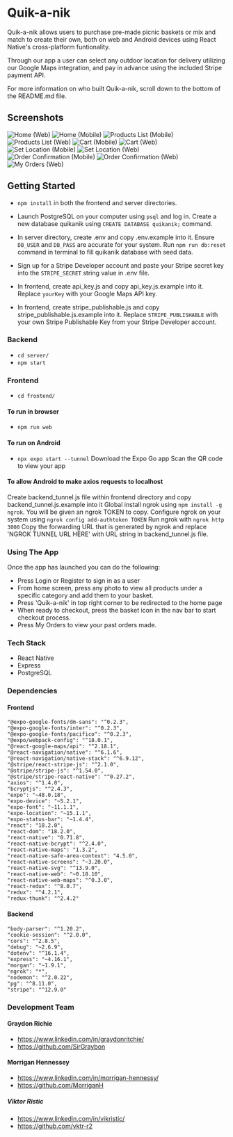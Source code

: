 # Quik-a-nik

Quik-a-nik allows users to purchase pre-made picnic baskets or mix and match to create their own, both on web and Android devices using React Native's cross-platform funtionality.

Through our app a user can select any outdoor location for delivery utilizing our Google Maps integration, and pay in advance using the included Stripe payment API.

For more information on who built Quik-a-nik, scroll down to the bottom of the README.md file.

## Screenshots

![Home (Web)](https://github.com/MorriganH/quik-a-nik/blob/readme/docs/Quik-a-nik%20Home%20(Web).png?raw=true)
![Home (Mobile)](https://github.com/MorriganH/quik-a-nik/blob/readme/docs/Quik-a-nik%20Home%20(Mobile).png?raw=true)
![Products List (Mobile)](https://github.com/MorriganH/quik-a-nik/blob/feature/final-style-tweaks/docs/Quik-a-nik%20Products%20(Mobile).png?raw=true)
![Products List (Web)](https://github.com/MorriganH/quik-a-nik/blob/readme/docs/Quik-a-nik%20Products%20(Web).png?raw=true)
![Cart (Mobile)](https://github.com/MorriganH/quik-a-nik/blob/readme/docs/Quik-a-nik%20Cart%20(Mobile).png?raw=true)
![Cart (Web)](https://github.com/MorriganH/quik-a-nik/blob/readme/docs/Quik-a-nik%20Cart%20(Web).png?raw=true)
![Set Location (Mobile)](https://github.com/MorriganH/quik-a-nik/blob/readme/docs/Quik-a-nik%20Set%20Location%20(Mobile).png?raw=true)
![Set Location (Web)](https://github.com/MorriganH/quik-a-nik/blob/readme/docs/Quik-a-nik%20Set%20Location%20(Web).png?raw=true)
![Order Confirmation (Mobile)](https://github.com/MorriganH/quik-a-nik/blob/readme/docs/Quik-a-nik%20Order%20Confirmation%20(Mobile).png?raw=true)
![Order Confirmation (Web)](https://github.com/MorriganH/quik-a-nik/blob/readme/docs/Quik-a-nik%20Order%20Confirmation%20(Web).png?raw=true)
![My Orders (Web)](https://github.com/MorriganH/quik-a-nik/blob/readme/docs/Quik-a-nik%20My%20Orders%20(Web).png?raw=true)


## Getting Started

- `npm install` in both the frontend and server directories.

- Launch PostgreSQL on your computer using `psql` and log in.  Create a new database quikanik using `CREATE DATABASE quikanik;` command.

- In server directory, create .env and copy .env.example into it. Ensure `DB_USER` and `DB_PASS` are accurate for your system.  Run `npm run db:reset` command in terminal to fill quikanik database with seed data.  

- Sign up for a Stripe Developer account and paste your Stripe secret key into the `STRIPE_SECRET` string value in .env file.

- In frontend, create api_key.js and copy api_key.js.example into it. Replace `yourKey` with your Google Maps API key.

- In frontend, create stripe_publishable.js and copy stripe_publishable.js.example into it.  Replace `STRIPE_PUBLISHABLE` with your own Stripe Publishable Key from your Stripe Developer account.

### Backend

- `cd server/`
- `npm start`

### Frontend

- `cd frontend/`

#### To run in browser

- `npm run web`

#### To run on Android

- `npx expo start --tunnel`
Download the Expo Go app
Scan the QR code to view your app


#### To allow Android to make axios requests to localhost

Create backend_tunnel.js file within frontend directory and copy backend_tunnel.js.example into it
Global install ngrok using `npm install -g ngrok`.  You will be given an ngrok TOKEN to copy.
Configure ngrok on your system using `ngrok config add-authtoken TOKEN`
Run ngrok with `ngrok http 3000`
Copy the forwarding URL that is generated by ngrok and replace 'NGROK TUNNEL URL HERE' with URL string in backend_tunnel.js file.



### Using The App
Once the app has launched you can do the following:

- Press Login or Register to sign in as a user
- From home screen, press any photo to view all products under a specific category and add them to your basket.
- Press 'Quik-a-nik' in top right corner to be redirected to the home page
- When ready to checkout, press the basket icon in the nav bar to start checkout process.
- Press My Orders to view your past orders made.

### Tech Stack
- React Native
- Express
- PostgreSQL


### Dependencies 

#### Frontend
    "@expo-google-fonts/dm-sans": "^0.2.3",
    "@expo-google-fonts/inter": "^0.2.3",
    "@expo-google-fonts/pacifico": "^0.2.3",
    "@expo/webpack-config": "^18.0.1",
    "@react-google-maps/api": "^2.18.1",
    "@react-navigation/native": "^6.1.6",
    "@react-navigation/native-stack": "^6.9.12",
    "@stripe/react-stripe-js": "^2.1.0",
    "@stripe/stripe-js": "^1.54.0",
    "@stripe/stripe-react-native": "^0.27.2",
    "axios": "^1.4.0",
    "bcryptjs": "^2.4.3",
    "expo": "~48.0.18",
    "expo-device": "~5.2.1",
    "expo-font": "~11.1.1",
    "expo-location": "~15.1.1",
    "expo-status-bar": "~1.4.4",
    "react": "18.2.0",
    "react-dom": "18.2.0",
    "react-native": "0.71.8",
    "react-native-bcrypt": "^2.4.0",
    "react-native-maps": "1.3.2",
    "react-native-safe-area-context": "4.5.0",
    "react-native-screens": "~3.20.0",
    "react-native-svg": "^13.9.0",
    "react-native-web": "~0.18.10",
    "react-native-web-maps": "^0.3.0",
    "react-redux": "^8.0.7",
    "redux": "^4.2.1",
    "redux-thunk": "^2.4.2"

#### Backend
    "body-parser": "^1.20.2",
    "cookie-session": "^2.0.0",
    "cors": "^2.8.5",
    "debug": "~2.6.9",
    "dotenv": "^16.1.4",
    "express": "~4.16.1",
    "morgan": "~1.9.1",
    "ngrok": "*",
    "nodemon": "^2.0.22",
    "pg": "^8.11.0",
    "stripe": "^12.9.0"


### Development Team

#### Graydon Richie
- https://www.linkedin.com/in/graydonritchie/
- https://github.com/SirGraybon

#### Morrigan Hennessey
- https://www.linkedin.com/in/morrigan-hennessy/
- https://github.com/MorriganH

##### Viktor Ristic
- https://www.linkedin.com/in/vikristic/
- https://github.com/vktr-r2

